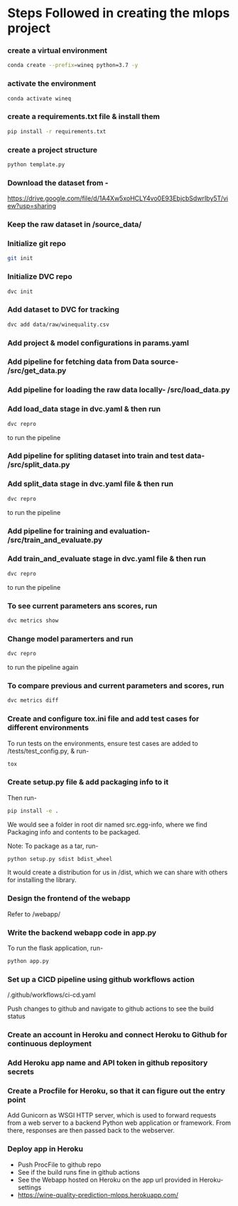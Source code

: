 # Steps Followed in creating the mlops project

### create a virtual environment

```bash
conda create --prefix=wineq python=3.7 -y
```

### activate the environment
```bash
conda activate wineq
```

### create a requirements.txt file & install them
```bash
pip install -r requirements.txt
```

### create a project structure
```bash
python template.py
```

### Download the dataset from -
https://drive.google.com/file/d/1A4Xw5xoHCLY4vo0E93EbjcbSdwrIby5T/view?usp=sharing

### Keep the raw dataset in /source_data/

### Initialize git repo
```bash
git init
```

### Initialize DVC repo
```bash
dvc init
```

### Add dataset to DVC for tracking
```bash
dvc add data/raw/winequality.csv
```

### Add project & model configurations in params.yaml

### Add pipeline for fetching data from Data source- /src/get_data.py

### Add pipeline for loading the raw data locally- /src/load_data.py

### Add load_data stage in dvc.yaml & then run
```bash
dvc repro
```
to run the pipeline

### Add pipeline for spliting dataset into train and test data- /src/split_data.py

### Add split_data stage in dvc.yaml file & then run
```bash
dvc repro
```
to run the pipeline

### Add pipeline for training and evaluation- /src/train_and_evaluate.py

### Add train_and_evaluate stage in dvc.yaml file & then run
```bash
dvc repro
```
to run the pipeline

### To see current parameters ans scores, run
```bash
dvc metrics show
```

### Change model paramerters and run
```bash
dvc repro
```
to run the pipeline again

### To compare previous and current parameters and scores, run
```bash
dvc metrics diff
```

### Create and configure tox.ini file and add test cases for different environments
To run tests on the environments, ensure test cases are added to /tests/test_config.py, & run-
```bash
tox
```

### Create setup.py file & add packaging info to it
Then run-
```bash
pip install -e .
```
We would see a folder in root dir named src.egg-info, where we find Packaging info and contents to be packaged.

Note: To package as a tar, run-
```bash
python setup.py sdist bdist_wheel
```
It would create a distribution for us in /dist, which we can share with others for installing the library.

### Design the frontend of the webapp
Refer to /webapp/

### Write the backend webapp code in app.py
To run the flask application, run-
```bash
python app.py
```

### Set up a CICD pipeline using github workflows action
/.github/workflows/ci-cd.yaml

Push changes to github and navigate to github actions to see the build status

### Create an account in Heroku and connect Heroku to Github for continuous deployment

### Add Heroku app name and API token in github repository secrets

### Create a Procfile for Heroku, so that it can figure out the entry point
Add Gunicorn as WSGI HTTP server, which is used to forward requests from a web server  to a backend Python web application or framework. From there, responses are then passed back to the webserver.

### Deploy app in Heroku
- Push ProcFile to github repo
- See if the build runs fine in github actions
- See the Webapp hosted on Heroku on the app url provided in Heroku-settings
- https://wine-quality-prediction-mlops.herokuapp.com/
